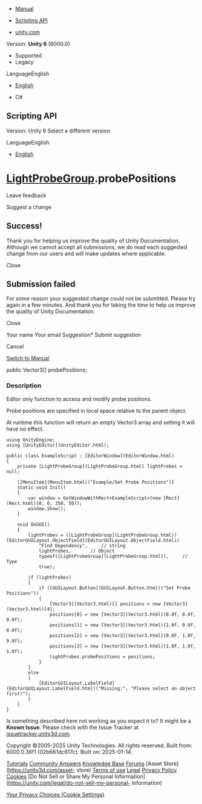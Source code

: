 [ ]()

  * [Manual](../Manual/index.html)
  * [Scripting API](../ScriptReference/index.html)

  * [unity.com](https://unity.com/)

Version: **Unity 6** (6000.0)

  * Supported
  * Legacy

LanguageEnglish

  * [English]()

  * C#

[ ](https://docs.unity3d.com)

## Scripting API

Version: Unity 6 Select a different version

LanguageEnglish

  * [English]()

#  [LightProbeGroup](LightProbeGroup.html).probePositions

Leave feedback

Suggest a change

## Success!

Thank you for helping us improve the quality of Unity Documentation. Although
we cannot accept all submissions, we do read each suggested change from our
users and will make updates where applicable.

Close

## Submission failed

For some reason your suggested change could not be submitted. Please <a>try
again</a> in a few minutes. And thank you for taking the time to help us
improve the quality of Unity Documentation.

Close

Your name Your email Suggestion* Submit suggestion

Cancel

[Switch to Manual](../Manual/class-LightProbeGroup.html "Go to LightProbeGroup
Component in the Manual")

public Vector3[] probePositions;

### Description

Editor only function to access and modify probe positions.

Probe positions are specified in local space relative to the parent object.  
  
At runtime this function will return an empty Vector3 array and setting it
will have no effect.

    
    
    using UnityEngine;
    using [UnityEditor](UnityEditor.html);  
      
    public class ExampleScript : [EditorWindow](EditorWindow.html)
    {
        private [LightProbeGroup](LightProbeGroup.html) lightProbes = null;  
      
        [[MenuItem](MenuItem.html)("Example/Set Probe Positions")]
        static void Init()
        {
            var window = GetWindowWithRect<ExampleScript>(new [Rect](Rect.html)(0, 0, 350, 50));
            window.Show();
        }  
      
        void OnGUI()
        {
            lightProbes = ([LightProbeGroup](LightProbeGroup.html))[EditorGUILayout.ObjectField](EditorGUILayout.ObjectField.html)(
                "Find Dependency",     // string
                lightProbes,       // Object
                typeof([LightProbeGroup](LightProbeGroup.html)),     // Type
                true);  
      
            if (lightProbes)
            {
                if ([GUILayout.Button](GUILayout.Button.html)("Set Probe Positions"))
                {
                    [Vector3](Vector3.html)[] positions = new [Vector3](Vector3.html)[4];
                    positions[0] = new [Vector3](Vector3.html)(0.0f, 0.0f, 0.0f);
                    positions[1] = new [Vector3](Vector3.html)(1.0f, 0.0f, 0.0f);
                    positions[2] = new [Vector3](Vector3.html)(0.0f, 1.0f, 0.0f);
                    positions[3] = new [Vector3](Vector3.html)(1.0f, 1.0f, 1.0f);
                    lightProbes.probePositions = positions;
                }
            }
            else
            {
                [EditorGUILayout.LabelField](EditorGUILayout.LabelField.html)("Missing:", "Please select an object first!");
            }
        }
    }
    

Is something described here not working as you expect it to? It might be a
**Known Issue**. Please check with the Issue Tracker at
[issuetracker.unity3d.com](https://issuetracker.unity3d.com).

Copyright ©2005-2025 Unity Technologies. All rights reserved. Built from:
6000.0.36f1 (02b661dc617c). Built on: 2025-01-14.

[Tutorials](https://unity3d.com/learn) [Community
Answers](https://answers.unity3d.com) [Knowledge
Base](https://support.unity3d.com/hc/en-us)
[Forums](https://forum.unity3d.com) [Asset Store](https://unity3d.com/asset-
store) [Terms of use](https://docs.unity3d.com/Manual/TermsOfUse.html)
[Legal](https://unity.com/legal) [Privacy
Policy](https://unity.com/legal/privacy-policy)
[Cookies](https://unity.com/legal/cookie-policy) [Do Not Sell or Share My
Personal Information](https://unity.com/legal/do-not-sell-my-personal-
information)

[Your Privacy Choices (Cookie Settings)](javascript:void\(0\);)

